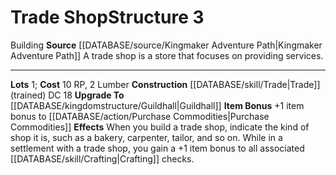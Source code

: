 ﻿---
cost: 10 RP, 2 Lumber
id: '69'
level: '3'
name: Trade Shop
rarity: Common
source: '[[DATABASE/source/Kingmaker Adventure Path|Kingmaker Adventure Path]]'
trait:
- '[[DATABASE/trait/Building|Building]]'
type: Kingdom Structure

---
# Trade Shop<span class="item-type">Structure 3</span>

<span class="item-trait">Building</span>
**Source** [[DATABASE/source/Kingmaker Adventure Path|Kingmaker Adventure Path]]
A trade shop is a store that focuses on providing services.

---
**Lots** 1; **Cost** 10 RP, 2 Lumber
**Construction** [[DATABASE/skill/Trade|Trade]] (trained) DC 18
**Upgrade To** [[DATABASE/kingdomstructure/Guildhall|Guildhall]]
**Item Bonus** +1 item bonus to [[DATABASE/action/Purchase Commodities|Purchase Commodities]]
**Effects** When you build a trade shop, indicate the kind of shop it is, such as a bakery, carpenter, tailor, and so on. While in a settlement with a trade shop, you gain a +1 item bonus to all associated [[DATABASE/skill/Crafting|Crafting]] checks.